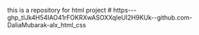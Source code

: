 this is a repository for html project # https---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--github.com-DaliaMubarak-alx_html_css
